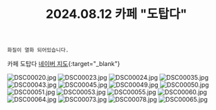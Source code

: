 ﻿---
title: 2024.08.12 카페 "도탑다"
categories: [2024, 카페]
comments: false
thumbnail: /assets/img/2024/08-12_1/DSC00065.jpg
---

`화질이 열화 되어있습니다.`

카페 도탑다 [네이버 지도][도탑다]{:target="_blank"}

[도탑다]: https://naver.me/FdEw9P5V

![DSC00020.jpg](/assets/img/2024/08-12_1/DSC00020.jpg)
![DSC00023.jpg](/assets/img/2024/08-12_1/DSC00023.jpg)
![DSC00024.jpg](/assets/img/2024/08-12_1/DSC00024.jpg)
![DSC00035.jpg](/assets/img/2024/08-12_1/DSC00035.jpg)
![DSC00043.jpg](/assets/img/2024/08-12_1/DSC00043.jpg)
![DSC00045.jpg](/assets/img/2024/08-12_1/DSC00045.jpg)
![DSC00049.jpg](/assets/img/2024/08-12_1/DSC00049.jpg)
![DSC00050.jpg](/assets/img/2024/08-12_1/DSC00050.jpg)
![DSC00051.jpg](/assets/img/2024/08-12_1/DSC00051.jpg)
![DSC00053.jpg](/assets/img/2024/08-12_1/DSC00053.jpg)
![DSC00055.jpg](/assets/img/2024/08-12_1/DSC00055.jpg)
![DSC00060.jpg](/assets/img/2024/08-12_1/DSC00060.jpg)
![DSC00064.jpg](/assets/img/2024/08-12_1/DSC00064.jpg)
![DSC00073.jpg](/assets/img/2024/08-12_1/DSC00073.jpg)
![DSC00078.jpg](/assets/img/2024/08-12_1/DSC00078.jpg)
![DSC00065.jpg](/assets/img/2024/08-12_1/DSC00065.jpg)